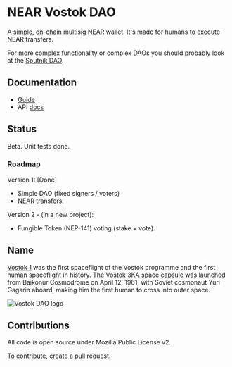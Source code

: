 # NEAR Vostok DAO

A simple, on-chain multisig NEAR wallet.
It's made for humans to execute NEAR transfers.

For more complex functionality or complex DAOs you should probably look at the [Sputnik DAO](https://github.com/near-daos/sputnik-dao-contract).

## Documentation

* [Guide](docs/guide-v1.md)
* API [docs](https://blog.zaremba.ch/vostok-dao/vostok_dao/index.html)

## Status

Beta. Unit tests done.

### Roadmap

Version 1: [Done]
+ Simple DAO (fixed signers / voters)
+ NEAR transfers.

Version 2 - (in a new project):
+ Fungible Token (NEP-141) voting (stake + vote).


## Name

[Vostok 1](https://en.wikipedia.org/wiki/Vostok_1) was the first spaceflight of the Vostok programme and the first human spaceflight in history. The Vostok 3KA space capsule was launched from Baikonur Cosmodrome on April 12, 1961, with Soviet cosmonaut Yuri Gagarin aboard, making him the first human to cross into outer space.

![Vostok DAO logo](./media/logo.jpg)


## Contributions

All code is open source under Mozilla Public License v2.

To contribute, create a pull request.
